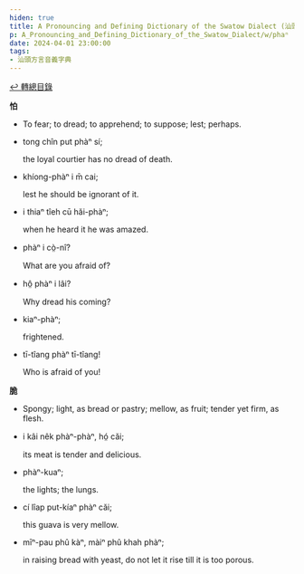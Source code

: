 ```yaml
---
hiden: true
title: A Pronouncing and Defining Dictionary of the Swatow Dialect (汕頭方言音義字典) / phaⁿ
p: A_Pronouncing_and_Defining_Dictionary_of_the_Swatow_Dialect/w/phaⁿ
date: 2024-04-01 23:00:00
tags: 
- 汕頭方言音義字典
---
```


[↩️ 轉總目錄](/A_Pronouncing_and_Defining_Dictionary_of_the_Swatow_Dialect)


**怕**
- To fear; to dread; to apprehend; to suppose; lest; perhaps.

- tong chîn put phàⁿ sí;

  the loyal courtier has no dread of death.

- khíong-phàⁿ i m̄ cai;

  lest he should be ignorant of it.

- i thiaⁿ tîeh cū hăi-phàⁿ;

  when he heard it he was amazed.

- phàⁿ i cò̤-nî?

  What are you afraid of?

- hô̤ phàⁿ i lâi?

  Why dread his coming?

- kiaⁿ-phàⁿ;

  frightened.

- tī-tîang phàⁿ tī-tîang!

  Who is afraid of you!

**脆**
- Spongy; light, as bread or pastry; mellow, as fruit; tender yet firm, as flesh.

- i kâi nêk phàⁿ-phàⁿ, hó̤ căi;

  its meat is tender and delicious.

- phàⁿ-kuaⁿ;

  the lights; the lungs.

- cí lîap put-kíaⁿ phàⁿ căi;

  this guava is very mellow.

- mīⁿ-pau phû kàⁿ, màiⁿ phû khah phàⁿ;

  in raising bread with yeast, do not let it rise till it is too porous.
